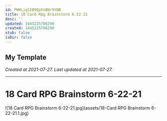 ```yaml
---
id: FWHLjglEB9Qp5n8Nr9YNB
title: 18 Card Rpg Brainstorm 6 22 21
desc: ''
updated: 1645225706290
created: 1645225706290
stub: false
isDir: false
---
```

My Template
---

_Created at 2021-07-27._
_Last updated at 2021-07-27._




---

# 18 Card RPG Brainstorm 6-22-21


![18 Card RPG Brainstorm 6-22-21.jpg](assets/18-Card RPG Brainstorm 6-22-21.1.jpg)

